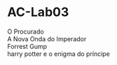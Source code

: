 # AC-Lab03
O Procurado <br>
A Nova Onda do Imperador <br>
Forrest Gump <br>
harry potter e o enigma do príncipe <br>

